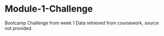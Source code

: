 # Module-1-Challenge
Bootcamp Challenge from week 1
Data retrieved from coursework, source not provided. 
